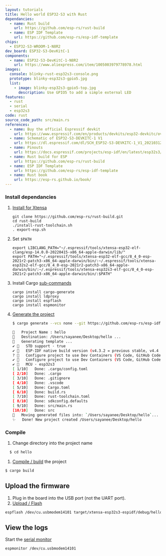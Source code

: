 ```yaml
---
layout: tutorials
title: Hello world ESP32-S3 with Rust
dependancies:
  - name: Rust build
    url: https://github.com/esp-rs/rust-build
  - name: ESP IDF Template
    url: https://github.com/esp-rs/esp-idf-template
chips:
  - ESP32-S3-WROOM-1-N8R2
dev_board: ESP32-S3-DevKitC-1
components:
  - name: ESP32-S3-DevKitC-1-N8R2
    url: https://www.aliexpress.com/item/1005003979778978.html
images:
  console: blinky-rust-esp32s3-console.png
  prototype: blinky-esp32s3-gpio5.jpg
  list:
    - image: blinky-esp32s3-gpio5-top.jpg
      description: Use GPIO5 to add a simple external LED
features:
  - rust
  - serial
  - esp32s3
code: rust
source_code_path: src/main.rs
references:
  - name: Buy the official Espressif devkit
    url: https://www.espressif.com/en/products/devkits/esp32-devkitc/overview
  - name: Schematic of ESP32-S3-DEVKITC-1 V1
    url: https://dl.espressif.com/dl/SCH_ESP32-S3-DEVKITC-1_V1_20210312C.pdf
  - name: Pinouts
    url: https://docs.espressif.com/projects/esp-idf/en/latest/esp32s3/hw-reference/esp32s3/user-guide-devkitc-1.html#pin-layout
  - name: Rust build for ESP
    url: https://github.com/esp-rs/rust-build
  - name: ESP IDF Template
    url: https://github.com/esp-rs/esp-idf-template
  - name: Rust book
    url: https://esp-rs.github.io/book/
---
```


### Install dependancies

1. [Install for Xtensa](https://github.com/esp-rs/rust-build#installation-commands)
    ```
    git clone https://github.com/esp-rs/rust-build.git
    cd rust-build
    ./install-rust-toolchain.sh
    . export-esp.sh
    ```
1. Set `$PATH`
    ```
    export LIBCLANG_PATH="~/.espressif/tools/xtensa-esp32-elf-clang/esp-14.0.0-20220415-x86_64-apple-darwin/lib/"
    export PATH="~/.espressif/tools/xtensa-esp32-elf-gcc/8_4_0-esp-2021r2-patch3-x86_64-apple-darwin/bin/:~/.espressif/tools/xtensa-esp32s2-elf-gcc/8_4_0-esp-2021r2-patch3-x86_64-apple-darwin/bin/:~/.espressif/tools/xtensa-esp32s3-elf-gcc/8_4_0-esp-2021r2-patch3-x86_64-apple-darwin/bin/:$PATH"
    ```
1. Install Cargo [sub-commands](https://github.com/esp-rs/esp-idf-template#install-cargo-sub-commands)
    ```
    cargo install cargo-generate
    cargo install ldproxy
    cargo install espflash
    cargo install espmonitor
    ```
1. [Generate the project](https://github.com/esp-rs/esp-idf-template#generate-the-project)
    ```sh
    $ cargo generate --vcs none --git https://github.com/esp-rs/esp-idf-template cargo

    🤷   Project Name : hello
    🔧   Destination: /Users/sayanee/Desktop/hello ...
    🔧   Generating template ...
    ✔ 🤷   STD support · true
    ✔ 🤷   ESP-IDF native build version (v4.3.2 = previous stable, v4.4 = stable, mainline = UNSTABLE) · v4.4
    ? 🤷   Configure project to use Dev Containers (VS Code, GitHub Codespaces and Gitpod)? (beware: Dev Cont
    ✔ 🤷   Configure project to use Dev Containers (VS Code, GitHub Codespaces and Gitpod)? (beware: Dev Containers not available for esp-idf v4.3.2) · false
    ✔ 🤷   MCU · esp32s3
    [ 1/10]   Done: .cargo/config.toml
    [ 2/10]   Done: .cargo
    [ 3/10]   Done: .gitignore
    [ 4/10]   Done: .vscode
    [ 5/10]   Done: Cargo.toml
    [ 6/10]   Done: build.rs
    [ 7/10]   Done: rust-toolchain.toml
    [ 8/10]   Done: sdkconfig.defaults
    [ 9/10]   Done: src/main.rs
    [10/10]   Done: src
    🔧   Moving generated files into: `/Users/sayanee/Desktop/hello`...
    ✨   Done! New project created /Users/sayanee/Desktop/hello
    ```

### Compile

1. Change directory into the project name
  ```sh
    $ cd hello
  ```
1. [Compile / build](https://github.com/esp-rs/esp-idf-template#build) the project
  ```sh
  $ cargo build
  ```

## Upload the firmware

1. Plug in the board into the USB port (not the UART port).
1. [Upload / Flash](https://github.com/esp-rs/esp-idf-template#flash)
  ```sh
  espflash /dev/cu.usbmodem14101 target/xtensa-esp32s3-espidf/debug/hello
  ```

## View the logs

Start the [serial monitor](https://github.com/esp-rs/esp-idf-template#monitor)
  ```sh
  espmonitor /dev/cu.usbmodem14101
  ```
